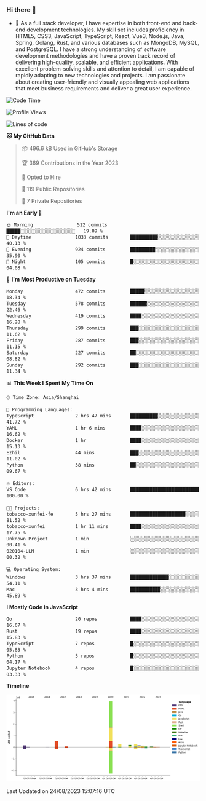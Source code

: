 ### Hi there 👋

- 🌱 As a full stack developer, I have expertise in both front-end and back-end development technologies. My skill set includes proficiency in HTML5, CSS3, JavaScript, TypeScript, React, Vue3, Node.js, Java, Spring, Golang, Rust, and various databases such as MongoDB, MySQL, and PostgreSQL. I have a strong understanding of software development methodologies and have a proven track record of delivering high-quality, scalable, and efficient applications. With excellent problem-solving skills and attention to detail, I am capable of rapidly adapting to new technologies and projects. I am passionate about creating user-friendly and visually appealing web applications that meet business requirements and deliver a great user experience.

<!--START_SECTION:waka-->
![Code Time](http://img.shields.io/badge/Code%20Time-1%2C104%20hrs%2020%20mins-blue)

![Profile Views](http://img.shields.io/badge/Profile%20Views-0-blue)

![Lines of code](https://img.shields.io/badge/From%20Hello%20World%20I%27ve%20Written-6.0%20million%20lines%20of%20code-blue)

**🐱 My GitHub Data** 

> 📦 496.6 kB Used in GitHub's Storage 
 > 
> 🏆 369 Contributions in the Year 2023
 > 
> 💼 Opted to Hire
 > 
> 📜 119 Public Repositories 
 > 
> 🔑 7 Private Repositories 
 > 
**I'm an Early 🐤** 

```text
🌞 Morning                512 commits         █████░░░░░░░░░░░░░░░░░░░░   19.89 % 
🌆 Daytime                1033 commits        ██████████░░░░░░░░░░░░░░░   40.13 % 
🌃 Evening                924 commits         █████████░░░░░░░░░░░░░░░░   35.90 % 
🌙 Night                  105 commits         █░░░░░░░░░░░░░░░░░░░░░░░░   04.08 % 
```
📅 **I'm Most Productive on Tuesday** 

```text
Monday                   472 commits         █████░░░░░░░░░░░░░░░░░░░░   18.34 % 
Tuesday                  578 commits         ██████░░░░░░░░░░░░░░░░░░░   22.46 % 
Wednesday                419 commits         ████░░░░░░░░░░░░░░░░░░░░░   16.28 % 
Thursday                 299 commits         ███░░░░░░░░░░░░░░░░░░░░░░   11.62 % 
Friday                   287 commits         ███░░░░░░░░░░░░░░░░░░░░░░   11.15 % 
Saturday                 227 commits         ██░░░░░░░░░░░░░░░░░░░░░░░   08.82 % 
Sunday                   292 commits         ███░░░░░░░░░░░░░░░░░░░░░░   11.34 % 
```


📊 **This Week I Spent My Time On** 

```text
🕑︎ Time Zone: Asia/Shanghai

💬 Programming Languages: 
TypeScript               2 hrs 47 mins       ██████████░░░░░░░░░░░░░░░   41.72 % 
YAML                     1 hr 6 mins         ████░░░░░░░░░░░░░░░░░░░░░   16.62 % 
Docker                   1 hr                ████░░░░░░░░░░░░░░░░░░░░░   15.13 % 
Ezhil                    44 mins             ███░░░░░░░░░░░░░░░░░░░░░░   11.02 % 
Python                   38 mins             ██░░░░░░░░░░░░░░░░░░░░░░░   09.67 % 

🔥 Editors: 
VS Code                  6 hrs 42 mins       █████████████████████████   100.00 % 

🐱‍💻 Projects: 
tobacco-xunfei-fe        5 hrs 27 mins       ████████████████████░░░░░   81.52 % 
tobacco-xunfei           1 hr 11 mins        ████░░░░░░░░░░░░░░░░░░░░░   17.75 % 
Unknown Project          1 min               ░░░░░░░░░░░░░░░░░░░░░░░░░   00.41 % 
020104-LLM               1 min               ░░░░░░░░░░░░░░░░░░░░░░░░░   00.32 % 

💻 Operating System: 
Windows                  3 hrs 37 mins       ██████████████░░░░░░░░░░░   54.11 % 
Mac                      3 hrs 4 mins        ███████████░░░░░░░░░░░░░░   45.89 % 
```

**I Mostly Code in JavaScript** 

```text
Go                       20 repos            ████░░░░░░░░░░░░░░░░░░░░░   16.67 % 
Rust                     19 repos            ████░░░░░░░░░░░░░░░░░░░░░   15.83 % 
TypeScript               7 repos             █░░░░░░░░░░░░░░░░░░░░░░░░   05.83 % 
Python                   5 repos             █░░░░░░░░░░░░░░░░░░░░░░░░   04.17 % 
Jupyter Notebook         4 repos             █░░░░░░░░░░░░░░░░░░░░░░░░   03.33 % 
```



**Timeline**

![Lines of Code chart](https://raw.githubusercontent.com/elton/elton/main/assets/bar_graph.png)


 Last Updated on 24/08/2023 15:07:16 UTC
<!--END_SECTION:waka-->

<!--
**elton/elton** is a ✨ _special_ ✨ repository because its `README.md` (this file) appears on your GitHub profile.

Here are some ideas to get you started:

- 🔭 I’m currently working on ...
- 🌱 I’m currently learning ...
- 👯 I’m looking to collaborate on ...
- 🤔 I’m looking for help with ...
- 💬 Ask me about ...
- 📫 How to reach me: ...
- 😄 Pronouns: ...
- ⚡ Fun fact: ...
-->
